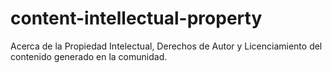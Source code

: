 # content-intellectual-property
Acerca de la Propiedad Intelectual, Derechos de Autor y Licenciamiento del contenido generado en la comunidad.
